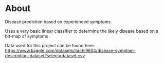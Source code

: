 # About
Disease prediction based on experienced symptoms.

Uses a very basic linear classifier to determine the likely disease based on a bit-map of symptoms

Data used for this project can be found here:
https://www.kaggle.com/datasets/itachi9604/disease-symptom-description-dataset?select=dataset.csv
